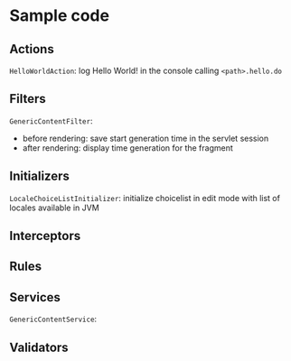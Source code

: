 # Sample code

## Actions
`HelloWorldAction`: log Hello World! in the console calling `<path>.hello.do`

## Filters
`GenericContentFilter`:
- before rendering: save start generation time in the servlet session
- after rendering: display time generation for the fragment

## Initializers
`LocaleChoiceListInitializer`: initialize choicelist in edit mode with list of locales available in JVM

## Interceptors

## Rules

## Services
`GenericContentService`: 

## Validators

